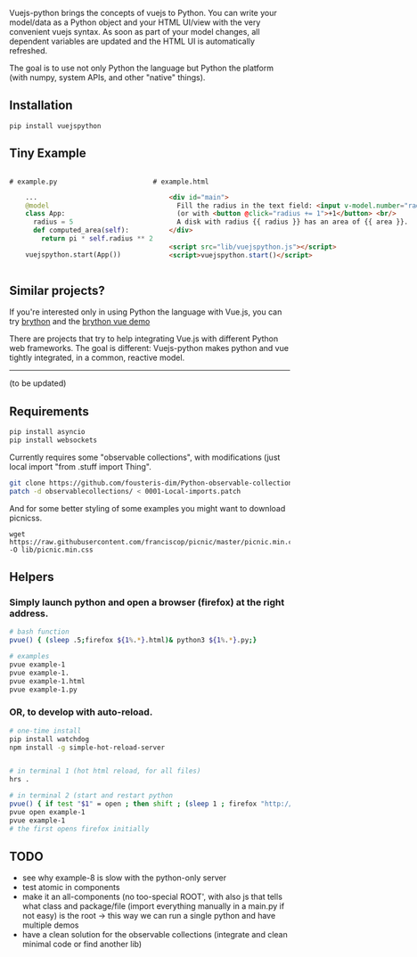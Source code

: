 
Vuejs-python brings the concepts of vuejs to Python.
You can write your model/data as a Python object and your HTML UI/view with the very convenient vuejs syntax.
As soon as part of your model changes, all dependent variables are updated and the HTML UI is automatically refreshed.

The goal is to use not only Python the language but Python the platform (with numpy, system APIs, and other "native" things).

## Installation

~~~
pip install vuejspython
~~~

## Tiny Example

<div style="display: flex">
  <div style="flex: 50%;">

  `# example.py`

```python
    ...
    @model
    class App:
      radius = 5
      def computed_area(self):
        return pi * self.radius ** 2

    vuejspython.start(App())
```

  </div>
  <div style="flex: 50%;">

  `# example.html`

```html
    <div id="main">
      Fill the radius in the text field: <input v-model.number="radius"/>.
      (or with <button @click="radius += 1">+1</button> <br/>
      A disk with radius {{ radius }} has an area of {{ area }}.
    </div>
     
    <script src="lib/vuejspython.js"></script>
    <script>vuejspython.start()</script>
```

  </div>
</div>


## Similar projects?

If you're interested only in using Python the language with Vue.js, you can try [brython](http://brython.info/) and the [brython vue demo](http://brython.info/gallery/test_vue.html)

There are projects that try to help integrating Vue.js with different Python web frameworks. The goal is different: Vuejs-python makes python and vue tightly integrated, in a common, reactive model.

----
<!-- the line above delimits the end of pypi long_description -->

(to be updated)

## Requirements

~~~ bash
pip install asyncio
pip install websockets
~~~

Currently requires some "observable collections", with modifications (just local import "from .stuff import Thing".

~~~ bash
git clone https://github.com/fousteris-dim/Python-observable-collections.git observablecollections
patch -d observablecollections/ < 0001-Local-imports.patch
~~~

And for some better styling of some examples you might want to download picnicss.

~~~
wget https://raw.githubusercontent.com/franciscop/picnic/master/picnic.min.css -O lib/picnic.min.css
~~~

## Helpers

### Simply launch python and open a browser (firefox) at the right address.

~~~ bash
# bash function
pvue() { (sleep .5;firefox ${1%.*}.html)& python3 ${1%.*}.py;}

# examples
pvue example-1
pvue example-1.
pvue example-1.html
pvue example-1.py
~~~


### OR, to develop with auto-reload.

~~~ bash
# one-time install
pip install watchdog
npm install -g simple-hot-reload-server


# in terminal 1 (hot html reload, for all files)
hrs .

# in terminal 2 (start and restart python
pvue() { if test "$1" = open ; then shift ; (sleep 1 ; firefox "http://localhost:8082/${1%.*}.html") & fi; watchmedo auto-restart --patterns="*.py" --ignore-patterns="*/.#*.py" bash -- -c '(sleep .250 ; touch '"${1%.*}"'.html) & python3 '"${1%.*}"'.py' ; }
pvue open example-1
pvue example-1
# the first opens firefox initially
~~~


## TODO

- see why example-8 is slow with the python-only server
- test atomic in components
- make it an all-components (no too-special ROOT', with also js that tells what class and  package/file (import everything manually in a main.py if not easy)  is the root -> this way we can run a single python and have multiple demos
- have a clean solution for the observable collections (integrate and clean minimal code or find another lib)

